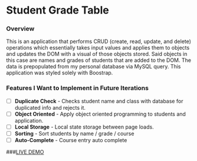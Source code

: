 # Student Grade Table

### Overview

This is an application that performs CRUD (create, read, update, and delete) operations which essentially takes input values and applies them to objects and updates the DOM with a visual of those objects stored. Said objects in this case are names and grades of students that are added to the DOM. The data is prepopulated from my personal database via MySQL query. This application was styled solely with Boostrap.

### Features I Want to Implement in Future Iterations
- [ ] **Duplicate Check** - Checks student name and class with database for duplicated info and rejects it.
- [ ] **Object Oriented** - Apply object oriented programming to students and application.
- [ ] **Local Storage** - Local state storage between page loads.
- [ ] **Sorting** - Sort students by name / grade / course
- [ ] **Auto-Complete** - Course entry auto complete

###[LIVE DEMO]()
